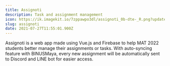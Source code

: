 ```yaml
---
title: Assignoti
description: Task and assignment management
icon: https://ik.imagekit.io/7zppawpo3dl/assignoti_0b-dte-_R.png?updatedAt=1627146896918
slug: assignoti
date: 2021-07-27T11:55:01.900Z
---
```

Assignoti is a web app made using Vue.js and Firebase to help MAT 2022 students better manage their assignments or tasks. With auto-syncing feature with BINUSMaya, every new assignment will be automatically sent to Discord and LINE bot for easier access.

